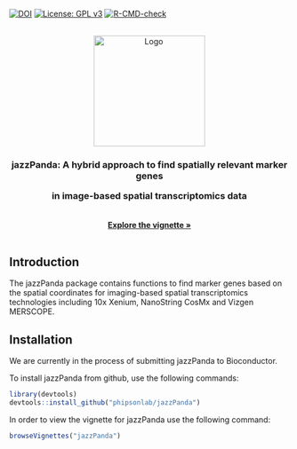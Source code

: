 <!-- badges: start -->
[![DOI](https://zenodo.org/badge/724929670.svg)](https://zenodo.org/doi/10.5281/zenodo.10360070)
[![License: GPL v3](https://img.shields.io/badge/License-GPLv3-blue.svg)](https://github.com/phipsonlab/jazzPanda/blob/main/LICENSE)
[![R-CMD-check](https://github.com/phipsonlab/jazzPanda/actions/workflows/R-CMD-check.yaml/badge.svg)](https://github.com/phipsonlab/jazzPanda/actions/workflows/R-CMD-check.yaml)
<!-- badges: end -->
<!-- PROJECT LOGO -->
<br />
<div align="center">
  <a href="https://github.com/phipsonlab/jazzPanda">
    <img src="https://github.com/phipsonlab/jazzPanda/blob/main/inst/images/jazzPanda_logo.png" alt="Logo" width="200" height="200">
  </a>

<h3 align="center">jazzPanda: A hybrid approach to find spatially relevant marker genes 
 
  in image-based spatial transcriptomics data </h3>

  <p align="center">
    <br />
    <a href="https://phipsonlab.github.io/jazzPanda/articles/jazzPanda.html"><strong>Explore the vignette »</strong></a>
    <br />
    <br />
  </p>
</div>

## Introduction

The jazzPanda package contains functions to find marker genes
based on the spatial coordinates for imaging-based spatial transcriptomics 
technologies including 10x Xenium, NanoString CosMx and Vizgen MERSCOPE. 


## Installation
We are currently in the process of submitting jazzPanda to Bioconductor. 

To install jazzPanda from github, use the following commands:

``` r
library(devtools)
devtools::install_github("phipsonlab/jazzPanda")
```

In order to view the vignette for jazzPanda use the following command:

``` r
browseVignettes("jazzPanda")
```
